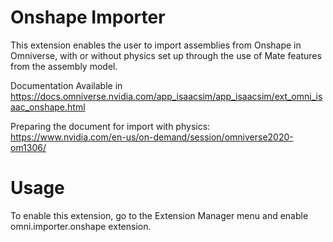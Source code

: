 # Onshape Importer

This extension enables the user to import assemblies from Onshape in Omniverse, with or without physics set up through the use of Mate features from the assembly model.

Documentation Available in https://docs.omniverse.nvidia.com/app_isaacsim/app_isaacsim/ext_omni_isaac_onshape.html

Preparing the document for import with physics: https://www.nvidia.com/en-us/on-demand/session/omniverse2020-om1306/


# Usage

To enable this extension, go to the Extension Manager menu and enable omni.importer.onshape extension.

